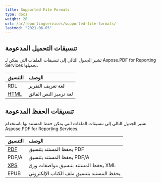```yaml
---
title: Supported File Formats 
type: docs
weight: 20
url: /ar/reportingservices/supported-file-formats/
lastmod: "2021-06-05"
---
```


## تنسيقات التحميل المدعومة

تشير الجدول التالي إلى تنسيقات الملفات التي يمكن لـ Aspose.PDF for Reporting Services تحميلها.

|**التنسيق**|**الوصف**|
| :- | :- |
|RDL|لغة تعريف التقرير|
|[HTML](https://docs.fileformat.com/web/html/)|لغة ترميز النص الفائق|

## تنسيقات الحفظ المدعومة

تشير الجدول التالي إلى تنسيقات الملفات التي يمكن حفظ المستند بها باستخدام Aspose.PDF for Reporting Services.

|**التنسيق**|**الوصف**|
| :- | :- |
|[PDF](https://docs.fileformat.com/pdf/)|يحفظ المستند بتنسيق PDF|
|PDF/A |يحفظ المستند بتنسيق PDF/A|
|[XPS](https://docs.fileformat.com/page-description-language/xps/)|يحفظ المستند بتنسيق مواصفات ورق XML|
|EPUB|يحفظ المستند بتنسيق ملف الكتاب الإلكتروني|